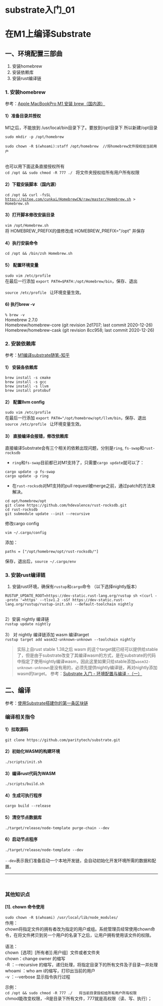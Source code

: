 # substrate入门_01

<a name="UBv3x"></a>
# 在M1上编译Substrate
<a name="UL4PS"></a>
## 一、环境配置三部曲

1. 安装homebrew
1. 安装依赖库
1. 安装rust编译链



<a name="SNRDO"></a>
### 1. 安装homebrew
参考：[Apple MacBookPro M1 安装 brew（国内源）](https://blog.csdn.net/tanshizhen119/article/details/111244245)
<a name="v1yFB"></a>
#### 1）准备目录并授权
M1之后，不能放到 /usr/local/bin目录下了。要放到/opt目录下 所以新建/opt目录
```
sudo mkdir -p /opt/homebrew
```


```
sudo chown -R $(whoami):staff /opt/homebrew  //将homebrew文件授权给当前用户
```

<br />也可以用下面这条直接授权所有<br />`cd /opt && sudo chmod -R 777 ./ ` 将文件夹授权给所有用户所有权限<br />

<a name="9cwcB"></a>
#### 2）下载安装脚本（国内源）
`cd /opt && curl -fsSL `[`https://gitee.com/cunkai/HomebrewCN/raw/master/Homebrew.sh`](https://gitee.com/cunkai/HomebrewCN/raw/master/Homebrew.sh)` > Homebrew.sh`<br />

<a name="A1rqr"></a>
#### 3）打开脚本修改安装目录
`vim /opt/Homebrew.sh `<br />将 HOMEBREW_PREFIX的值修改成 HOMEBREW_PREFIX="/opt" 并保存

<a name="AvZGk"></a>
#### 4）执行安装命令
`cd /opt && /bin/zsh Homebrew.sh `<br />

<a name="OZRW2"></a>
#### 5） 配置环境变量
`sudo vim /etc/profile` <br />在最后一行添加 `export PATH=$PATH:/opt/Homebrew/bin`，保存、退出<br />
<br />`source /etc/profile `  让环境变量生效。<br />

<a name="bYL2J"></a>
#### 6)  执行brew -v
`% brew -v`<br />Homebrew 2.7.0<br />Homebrew/homebrew-core (git revision 2d1707; last commit 2020-12-26)<br />Homebrew/homebrew-cask (git revision 8cc958; last commit 2020-12-26)<br />

<a name="s5tQn"></a>
### 2. 安装依赖库
参考：[M1编译substrate随笔-知乎](https://zhuanlan.zhihu.com/p/337224781)
<a name="pvVdb"></a>
#### 1） 安装各依赖库
```
brew install -s cmake
brew install -s gcc
brew install -s llvm
brew install protobuf
```


<a name="PV81s"></a>
#### 2） 配置llvm config
`sudo vim /etc/profile` <br />在最后一行添加 `export PATH="/opt/homebrew/opt/llvm/bin`，保存、退出<br />`source /etc/profile `  让环境变量生效。<br />

<a name="TsAEy"></a>
#### 3） 直接编译会报错，修改依赖库
直接编译Substrate会有三个相关的依赖出现问题，分别是`ring`, `fs-swap`和`rust-rocksdb`

- `ring`和`fs-swap`目前都已对M1支持了，只需要`cargo update`就可以了：
```
cargo update -p fs-swap
cargo update -p ring
```


- 在`rust-rocksdb`对M1支持的pull request被merge之前，通过patch的方法来解决。
```
cd opt/homebrew/opt   
git clone https://github.com/hdevalence/rust-rocksdb.git
cd rust-rocksdb
git submodule update --init --recursive
```


修改cargo config
```
vim ~/.cargo/config
```
添加：
```
paths = ["/opt/homebrew/opt/rust-rocksdb/"]
```
保存，退出后，`source ~/.cargo/env`<br />

<a name="adCm1"></a>
### 3. 安装rust编译链
1) 安装rust环境，确保有`rustup`和`cargo`命令 （以下选择nightly版本）
```
RUSTUP_UPDATE_ROOT=https://dev-static.rust-lang.org/rustup sh <(curl --proto '=https' --tlsv1.2 -sSf https://dev-static.rust-lang.org/rustup/rustup-init.sh) --default-toolchain nightly
```

<br />2）安装 nightly 编译链<br />`rustup update nightly `<br />
<br />3） 对 nightly 编译链添加 wasm 编译target<br />`rustup target add wasm32-unknown-unknown --toolchain nightly`
> 实际上自rust stable 1.38之后 wasm 的这个target就已经可以提供给stable了，但是由于substrate改变了其编译wasm的方式，是在substrate的代码中指定了使用nightly编译wasm，因此这里如果只给stable添加`wasm32-unknown-unknown`是没有用的，必须先提供nightly编译链，再对nightly添加wasm的target。
> 参考：[Substrate 入门 - 环境配置与编译 -（一）](https://zhuanlan.zhihu.com/p/94624311)



<a name="6jJjv"></a>
## 二、编译
参考：[使用Substrate搭建你的第一条区块链](https://zhuanlan.zhihu.com/p/67580341)
<a name="SrvWe"></a>
### 编译相关指令
<a name="94lef"></a>
#### 1）拉取源码
`git clone https://github.com/paritytech/substrate.git`<br />

<a name="yWcSu"></a>
#### 2）初始化WASM的构建环境
`./scripts/init.sh`<br />

<a name="cNYeq"></a>
#### 3）编译rust代码为WASM
`./scripts/build.sh`<br />

<a name="J0qTR"></a>
#### 4）生成可执行程序
`cargo build --release`<br />

<a name="62fqk"></a>
#### 5）清空节点数据库
`./target/release/node-template purge-chain --dev`<br />

<a name="pEhQ8"></a>
#### 6）启动节点程序
`./target/release/node-template --dev`<br />
<br />`--dev`表示我们准备启动一个本地开发链，会自动初始化开发环境所需的数据和配置。


---


<br />

<a name="2rRxM"></a>
### 其他知识点
<a name="OUX13"></a>
#### [1]. chown 命令使用
`sudo chown -R $(whoami) /usr/local/lib/node_modules/`<br />作用：<br />chown将指定文件的拥有者改为指定的用户或组。系统管理员经常使用chown命令，在将文件拷贝到另一个用户的名录下之后，让用户拥有使用该文件的权限。<br />
<br />语法：<br />chown  [选项]  [所有者][:用户组]  文件或者文件夹<br />chown：change owner 的缩写<br />-R ：--recursive 的缩写，递归处理，将指定目录下的所有文件及子目录一并处理<br />whoami ：who am i的缩写，打印出当前的用户<br />-v ：--verbose 显示指令执行过程

示例：<br />`cd /opt && sudo chmod -R 777 ./   将当前目录授权给所有用户所有权限`<br />chmod能改变权限，-R是目录下所有文件，777就是高权限（读、写、执行）；<br />
<br />
<br />

<a name="JYvMU"></a>
#### 

